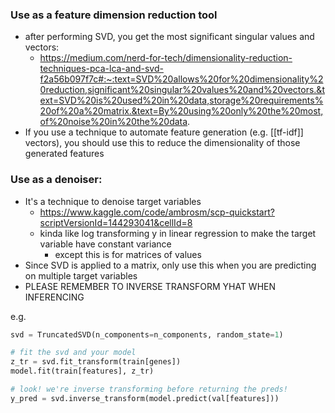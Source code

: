 ### Use as a feature dimension reduction tool
- after performing SVD, you get the most significant singular values and vectors:
	- https://medium.com/nerd-for-tech/dimensionality-reduction-techniques-pca-lca-and-svd-f2a56b097f7c#:~:text=SVD%20allows%20for%20dimensionality%20reduction,significant%20singular%20values%20and%20vectors.&text=SVD%20is%20used%20in%20data,storage%20requirements%20of%20a%20matrix.&text=By%20using%20only%20the%20most,of%20noise%20in%20the%20data.
- If you use a technique to automate feature generation (e.g. [[tf-idf]] vectors), you should use this to reduce the dimensionality of those generated features

### Use as a denoiser:
- It's a technique to denoise target variables
	- https://www.kaggle.com/code/ambrosm/scp-quickstart?scriptVersionId=144293041&cellId=8
	- kinda like log transforming y in linear regression to make the target variable have constant variance
		- except this is for matrices of values
- Since SVD is applied to a matrix, only use this when you are predicting on multiple target variables
- PLEASE REMEMBER TO INVERSE TRANSFORM YHAT WHEN INFERENCING

e.g.
```python
svd = TruncatedSVD(n_components=n_components, random_state=1)

# fit the svd and your model
z_tr = svd.fit_transform(train[genes])
model.fit(train[features], z_tr)

# look! we're inverse transforming before returning the preds!
y_pred = svd.inverse_transform(model.predict(val[features]))
```